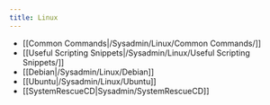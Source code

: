 ```yaml
---
title: Linux
---
```


* [[Common Commands|/Sysadmin/Linux/Common Commands/]]
* [[Useful Scripting Snippets|/Sysadmin/Linux/Useful Scripting Snippets/]]
* [[Debian|/Sysadmin/Linux/Debian]]
* [[Ubuntu|/Sysadmin/Linux/Ubuntu]]
* [[SystemRescueCD|Sysadmin/SystemRescueCD]]
